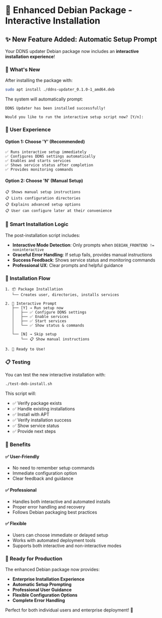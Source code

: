 # 🎉 Enhanced Debian Package - Interactive Installation

## ✨ **New Feature Added: Automatic Setup Prompt**

Your DDNS updater Debian package now includes an **interactive installation experience**!

### 🚀 **What's New**

After installing the package with:
```bash
sudo apt install ./ddns-updater_0.1.0-1_amd64.deb
```

The system will automatically prompt:
```
DDNS Updater has been installed successfully!

Would you like to run the interactive setup script now? [Y/n]:
```

### 🎯 **User Experience**

#### **Option 1: Choose 'Y' (Recommended)**
```
✅ Runs interactive setup immediately
✅ Configures DDNS settings automatically  
✅ Enables and starts services
✅ Shows service status after completion
✅ Provides monitoring commands
```

#### **Option 2: Choose 'N' (Manual Setup)**
```
📋 Shows manual setup instructions
📋 Lists configuration directories
📋 Explains advanced setup options
📋 User can configure later at their convenience
```

### 🔧 **Smart Installation Logic**

The post-installation script includes:

- **Interactive Mode Detection**: Only prompts when `DEBIAN_FRONTEND != noninteractive`
- **Graceful Error Handling**: If setup fails, provides manual instructions
- **Success Feedback**: Shows service status and monitoring commands
- **Professional UX**: Clear prompts and helpful guidance

### 🎪 **Installation Flow**

```
1. 📦 Package Installation
   └── Creates user, directories, installs services

2. 🎯 Interactive Prompt  
   ├── [Y] → Run setup now
   │   ├── ✅ Configure DDNS settings
   │   ├── ✅ Enable services
   │   ├── ✅ Start services  
   │   └── ✅ Show status & commands
   │
   └── [N] → Skip setup
       └── 📋 Show manual instructions

3. 🚀 Ready to Use!
```

### 📋 **Testing**

You can test the new interactive installation with:
```bash
./test-deb-install.sh
```

This script will:
- ✅ Verify package exists
- ✅ Handle existing installations  
- ✅ Install with APT
- ✅ Verify installation success
- ✅ Show service status
- ✅ Provide next steps

### 🎉 **Benefits**

#### **✅ User-Friendly**
- No need to remember setup commands
- Immediate configuration option
- Clear feedback and guidance

#### **✅ Professional**
- Handles both interactive and automated installs
- Proper error handling and recovery
- Follows Debian packaging best practices

#### **✅ Flexible**
- Users can choose immediate or delayed setup
- Works with automated deployment tools
- Supports both interactive and non-interactive modes

### 🚀 **Ready for Production**

The enhanced Debian package now provides:

- **Enterprise Installation Experience**
- **Automatic Setup Prompting** 
- **Professional User Guidance**
- **Flexible Configuration Options**
- **Complete Error Handling**

Perfect for both individual users and enterprise deployment! 🎯